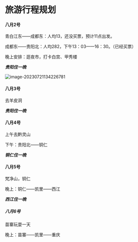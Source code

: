 # 旅游行程规划

#### 八月2号

青白江东——成都东：人均13，还没买票，预计11点出发。

成都东——贵阳北：人均282，下午13：03——16：30。（已经买票）

晚上安排：逛夜市，打卡白宫、甲秀楼

***贵阳住一晚***

![image-20230721134226781](C:\Users\zhjse\AppData\Roaming\Typora\typora-user-images\image-20230721134226781.png)

#### 八月3号

去羊皮洞

***贵阳住一晚***

#### 八月4号

上午去黔灵山

下午：贵阳北——铜仁

***铜仁住一晚***

#### 八月5号

梵净山，铜仁

晚上：铜仁——凯里——西江

***西江住一晚***

##### 八月6号

苗寨玩耍一天

晚上：苗寨——凯里——重庆

